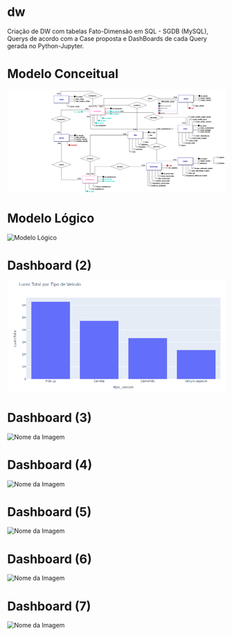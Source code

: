 # dw
Criação de DW com tabelas Fato-Dimensão em SQL - SGDB (MySQL), Querys de acordo com a Case proposta e DashBoards de cada Query gerada no Python-Jupyter.
# Modelo Conceitual
![Modelo Conceitual](https://github.com/5lyss2s1l2ss1ndr4/dw/blob/main/Conceitual_1.png)
# Modelo Lógico
![Modelo Lógico](https://github.com/5lyss2s1l2ss1ndr4/dw/blob/main/L%C3%B3gico_1.png)
# Dashboard (2)
![Nome da Imagem](https://github.com/5lyss2s1l2ss1ndr4/dw/blob/main/dashboard_query_ex(2).png)
# Dashboard (3)
![Nome da Imagem](caminho/para/a/imagem.jpg)
# Dashboard (4)
![Nome da Imagem](caminho/para/a/imagem.jpg)
# Dashboard (5)
![Nome da Imagem](caminho/para/a/imagem.jpg)
# Dashboard (6)
![Nome da Imagem](caminho/para/a/imagem.jpg)
# Dashboard (7)
![Nome da Imagem](caminho/para/a/imagem.jpg)
